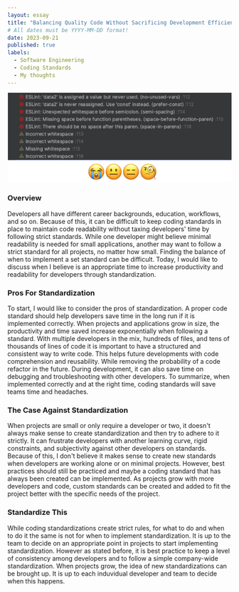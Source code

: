 ```yaml
---
layout: essay
title: "Balancing Quality Code Without Sacrificing Development Efficiency"
# All dates must be YYYY-MM-DD format!
date: 2023-09-21
published: true
labels:
  - Software Engineering
  - Coding Standards
  - My thoughts
---
```

<p align="center">
  <img  src="../img/project_images/code-standard.png">
</p>

### Overview
Developers all have different career backgrounds, education, workflows, and so on. Because of this, it can be difficult to keep coding standards in place to maintain code readability without taxing developers' time by following strict standards. While one developer might believe minimal readability is needed for small applications, another may want to follow a strict standard for all projects, no matter how small. Finding the balance of when to implement a set standard can be difficult. Today, I would like to discuss when I believe is an appropriate time to increase productivity and readability for developers through standardization.

### Pros For Standardization
To start, I would like to consider the pros of standardization. A proper code standard should help developers save time in the long run if it is implemented correctly. When projects and applications grow in size, the productivity and time saved increase exponentially when following a standard. With multiple developers in the mix, hundreds of files, and tens of thousands of lines of code it is important to have a structured and consistent way to write code. This helps future developments with code comprehension and reusability. While removing the probability of a code refactor in the future. During development, it can also save time on debugging and troubleshooting with other developers. To summarize, when implemented correctly and at the right time, coding standards will save teams time and headaches. 

### The Case Against Standardization 
When projects are small or only require a developer or two, it doesn't always make sense to create standardization and then try to adhere to it strictly. It can frustrate developers with another learning curve, rigid constraints, and subjectivity against other developers on standards. Because of this, I don't believe it makes sense to create new standards when developers are working alone or on minimal projects. However, best practices should still be practiced and maybe a coding standard that has always been created can be implemented. As projects grow with more developers and code, custom standards can be created and added to fit the project better with the specific needs of the project. 

### Standardize This
While coding standardizations create strict rules, for what to do and when to do it the same is not for when to implement standardization. It is up to the team to decide on an appropriate point in projects to start implementing standardization. However as stated before, it is best practice to keep a level of consistency among developers and to follow a simple company-wide standardization. When projects grow, the idea of new standardizations can be brought up. It is up to each induvidual developer and team to decide when this happens. 
